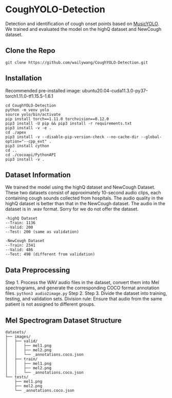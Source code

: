# CoughYOLO-Detection
Detection and identification of cough onset points based on [MusicYOLO](https://github.com/xk-wang/MusicYOLO/tree/main). We trained and evaluated the model on the highQ dataset and NewCough dataset.

## Clone the Repo
`git clone https://github.com/wailywang/CoughYOLO-Detection.git`

## Installation
Recommended pre-installed image: ubuntu20.04-cuda11.3.0-py37-torch1.11.0-tf1.15.5-1.6.1
```
cd CoughYOLO-Detection
python -m venv yolo
source yolo/bin/activate
pip install torch==1.11.0 torchvision==0.12.0
pip3 install -U pip && pip3 install -r requirements.txt
pip3 install -v -e .
cd ./apex
pip3 install -v --disable-pip-version-check --no-cache-dir --global-option="--cpp_ext" .
pip3 install cython
cd ..
cd ./cocoapi/PythonAPI
pip3 install -v .
```
## Dataset Information
We trained the model using the highQ dataset and NewCough Dataset. These two datasets consist of approximately 10-second audio clips, each containing cough sounds collected from hospitals. The audio quality in the highQ dataset is better than that in the NewCough dataset. The audio in the dataset is in .wav format. Sorry for we do not offer the dataset.
```
-highQ Dataset
--Train: 1136
--Valid: 200
--Test: 200 (same as validation)

-NewCough Dataset
--Train: 2341
--Valid: 486
--Test: 490 (different from validation)
```
## Data Preprocessing
Step 1. Process the WAV audio files in the dataset, convert them into Mel spectrograms, and generate the corresponding COCO format annotation files.
`python3 audio2image.py`
Step 2. 
Step 3. Divide the dataset into training, testing, and validation sets.
Division rule: Ensure that audio from the same patient is not assigned to different groups.

## Mel Spectrogram Dataset Structure
```
datasets/
├── images/
│   ├── valid/
│   │   ├── mel1.png
│   │   ├── mel2.png
│   │   └── _annotations.coco.json
│   ├── train/
│   │   ├── mel1.png
│   │   ├── mel2.png
│   │   └── _annotations.coco.json
└── tests/
    ├── mel1.png
    ├── mel2.png
    └── _annotations.coco.json
```

